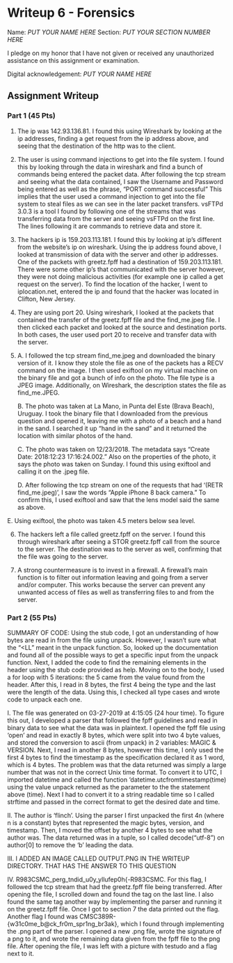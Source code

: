 # Writeup 6 - Forensics

Name: *PUT YOUR NAME HERE*
Section: *PUT YOUR SECTION NUMBER HERE*

I pledge on my honor that I have not given or received any unauthorized assistance on this assignment or examination.

Digital acknowledgement: *PUT YOUR NAME HERE*

## Assignment Writeup

### Part 1 (45 Pts)
1. The ip was 142.93.136.81. I found this using Wireshark by looking at the ip addresses, finding a get request from the ip address above, and seeing that the destination of the http was to the client.

2. The user is using command injections to get into the file system. I found this by looking through the data in wireshark and find a bunch of commands being entered the packet data. After following the tcp stream and seeing what the data contained, I saw the Username and Password being entered as well as the phrase, “PORT command successful” This implies that the user used a command injection to get into the file system to steal files as we can see in the later packet transfers. vsFTPd 3.0.3 is a tool I found by following one of the streams that was transferring data from the server and seeing vsFTPd on the first line. The lines following it are commands to retrieve data and store it.

3. The hackers ip is 159.203.113.181. I found this by looking at ip’s different from the website’s ip on wireshark. Using the ip address found above, I looked at transmission of data with the server and other ip addresses. One of the packets with greetz.fpff had a destination of 159.203.113.181. There were some other ip’s that communicated with the server however, they were not doing malicious activities (for example one ip called a get request on the server). To find the location of the hacker, I went to iplocation.net, entered the ip and found that the hacker was located in Clifton, New Jersey.

4. They are using port 20. Using wireshark, I looked at the packets that contained the transfer of the greetz.fpff file and the find_me.jpeg file. I then clicked each packet and looked at the source and destination ports. In both cases, the user used port 20 to receive and transfer data with the server.
5. 
    A. I followed the tcp stream find_me.jpeg and downloaded the binary version of it. I know they stole the file as one of the packets has a RECV command on the image. I then used exiftool on my virtual machine on the binary file and got a bunch of info on the photo. The file type is a JPEG image. Additionally, on Wireshark, the description states the file as find_me.JPEG.

    B. The photo was taken at La Mano, in Punta del Este (Brava Beach), Uruguay. I took the binary file that I downloaded from the previous question and opened it, leaving me with a photo of a beach and a hand in the sand. I searched it up “hand in the sand” and it returned the location with similar photos of the hand.

    C. The photo was taken on 12/23/2018. The metadata says “Create Date: 2018:12:23 17:16:24.002.” Also on the properties of the photo, it says the photo was taken on Sunday. I found this using exiftool and calling it on the .jpeg file.

    D. After following the tcp stream on one of the requests that had ‘(RETR find_me.jpeg)’, I saw the words “Apple iPhone 8 back camera.” To confirm this, I used exiftool and saw that the lens model said the same as above.

E. Using exiftool, the photo was taken 4.5 meters below sea level.

6. The hackers left a file called greetz.fpff on the server. I found this through wireshark after seeing a STOR greetz.fpff call from the source to the server. The destination was to the server as well, confirming that the file was going to the server.

7. A strong countermeasure is to invest in a firewall. A firewall’s main function is to filter out information leaving and going from a server and/or computer. This works because the server can prevent any unwanted access of files as well as transferring files to and from the server. 


### Part 2 (55 Pts)

SUMMARY OF CODE: Using the stub code, I got an understanding of how bytes are read in from the file using unpack. However, I wasn’t sure what the “<LL” meant in the unpack function. So, looked up the documentation and found all of the possible ways to get a specific input from the unpack function. Next, I added the code to find the remaining elements in the header using the stub code provided as help. Moving on to the body, I used a for loop with 5 iterations: the 5 came from the value found from the header. After this, I read in 8 bytes, the first 4 being the type and the last were the length of the data. Using this, I checked all type cases and wrote code to unpack each one.

I. The file was generated on 03-27-2019 at 4:15:05 (24 hour time). To figure this out, I developed a parser that followed the fpff guidelines and read in binary data to see what the data was in plaintext. I opened the fpff file using ‘open’ and read in exactly 8 bytes, which were split into two 4 byte values, and stored the conversion to ascii (from unpack) in 2 variables: MAGIC & VERSION. Next, I read in another 8 bytes, however this time, I only used the first 4 bytes to find the timestamp as the specification declared it as 1 word, which is 4 bytes. The problem was that the data returned was simply a large number that was not in the correct Unix time format. To convert it to UTC, I imported datetime and called the function ‘datetime.utcfromtimestamp(time) using the value unpack returned as the parameter to the the statement above (time). Next I had to convert it to a string readable time so I called strftime and passed in the correct format to get the desired date and time.

II. The author is ‘flinch’. Using the parser I first unpacked the first 4n (where n is a constant) bytes that represented the magic bytes, version, and timestamp. Then, I moved the offset by another 4 bytes to see what the author was. The data returned was in a tuple, so I called decode(“utf-8”) on author[0] to remove the ‘b’ leading the data.

III. I ADDED AN IMAGE CALLED OUTPUT.PNG IN THE WRITEUP DIRECTORY. THAT HAS THE ANSWER TO THIS QUESTION

IV. 	R983CSMC_perg_tndid_u0y_yllufep0h{-R983CSMC. For this flag, I followed the tcp stream that had the greetz.fpff file being transferred. After opening the file, I scrolled down and found the tag on the last line. I also found the same tag another way by implementing the parser and running it on the greetz.fpff file. Once  I got to section 7 the data printed out the flag. 
Another flag I found was CMSC389R-{w31c0me_b@ck_fr0m_spr1ng_br3ak}, which I found through implementing the .png part of the parser. I opened a new .png file, wrote the signature of a png to it, and wrote the remaining data given from the fpff file to the png file. After opening the file, I was left with a picture with testudo and a flag next to it.




